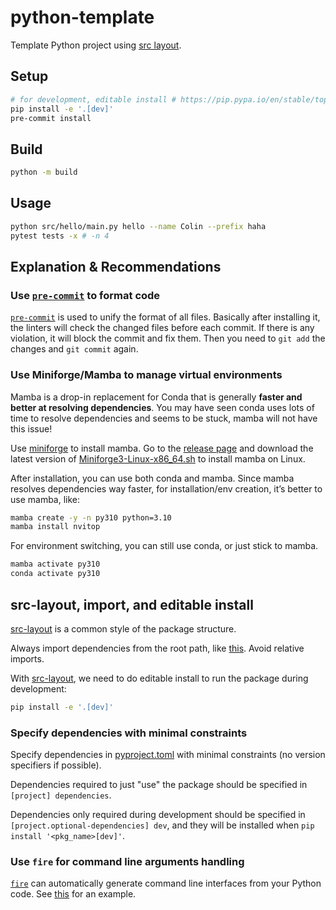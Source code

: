 # python-template

Template Python project using [src layout](https://setuptools.pypa.io/en/latest/userguide/package_discovery.html#src-layout).

## Setup

```bash
# for development, editable install # https://pip.pypa.io/en/stable/topics/local-project-installs/#editable-installs
pip install -e '.[dev]'
pre-commit install
```

## Build

```bash
python -m build
```

## Usage

```bash
python src/hello/main.py hello --name Colin --prefix haha
pytest tests -x # -n 4
```

## Explanation & Recommendations

### Use [`pre-commit`](https://pre-commit.com) to format code

[`pre-commit`](https://pre-commit.com) is used to unify the format of all files. Basically after installing it, the linters will check the changed files before each commit. If there is any violation, it will block the commit and fix them. Then you need to `git add` the changes and `git commit` again.

### Use Miniforge/Mamba to manage virtual environments

Mamba is a drop-in replacement for Conda that is generally **faster and better at resolving dependencies**. You may have seen conda uses lots of time to resolve dependencies and seems to be stuck, mamba will not have this issue!

Use [miniforge](https://github.com/conda-forge/miniforge) to install mamba. Go to the [release page](https://github.com/conda-forge/miniforge/releases) and download the latest version of [Miniforge3-Linux-x86_64.sh](https://github.com/conda-forge/miniforge/releases/download/24.11.0-1/Miniforge3-Linux-x86_64.sh) to install mamba on Linux.

After installation, you can use both conda and mamba. Since mamba resolves dependencies way faster, for installation/env creation, it’s better to use mamba, like:

```bash
mamba create -y -n py310 python=3.10
mamba install nvitop
```

For environment switching, you can still use conda, or just stick to mamba.

```bash
mamba activate py310
conda activate py310
```

## src-layout, import, and editable install

[src-layout](https://setuptools.pypa.io/en/latest/userguide/package_discovery.html#src-layout) is a common style of the package structure.

Always import dependencies from the root path, like [this](https://github.com/Co1lin/python-template/blob/main/tests/test_main.py#L2). Avoid relative imports.

With [src-layout](https://setuptools.pypa.io/en/latest/userguide/package_discovery.html#src-layout), we need to do editable install to run the package during development:

```bash
pip install -e '.[dev]'
```

### Specify dependencies with minimal constraints

Specify dependencies in [pyproject.toml](https://github.com/Co1lin/python-template/blob/main/pyproject.toml) with minimal constraints (no version specifiers if possible).

Dependencies required to just "use" the package should be specified in `[project] dependencies`.

Dependencies only required during development should be specified in `[project.optional-dependencies] dev`, and they will be installed when `pip install '<pkg_name>[dev]'`.


### Use `fire` for command line arguments handling

[`fire`](https://github.com/google/python-fire) can automatically generate command line interfaces from your Python code. See [this](https://github.com/Co1lin/python-template/blob/main/src/hello/main.py) for an example.
